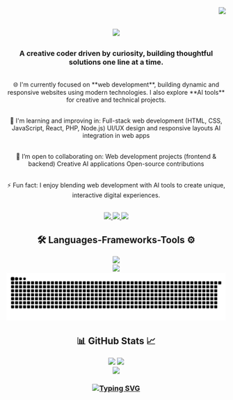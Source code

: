<img align="right" src="https://visitor-badge.laobi.icu/badge?page_id=CodeShiran.visitor-badge&left_text=MyPageVisitors" />

<h1 align="center">
  <img src="https://readme-typing-svg.demolab.com?font=Fira+Code&size=35&pause=1000&width=435&lines=Hi+There+I'm+Shiran" />
</h1>

<h3 align="center">A creative coder driven by curiosity, building thoughtful solutions one line at a time.</h3>

<br/>

<div align="center">
  🌐 I'm currently focused on **web development**, building dynamic and responsive websites using modern technologies. I also explore **AI tools** for creative and technical projects. <br> <br>
  
  🌱 I'm learning and improving in:
   Full-stack web development (HTML, CSS, JavaScript, React, PHP, Node.js)
   UI/UX design and responsive layouts
   AI integration in web apps <br> <br>
  
  🤝 I’m open to collaborating on:
   Web development projects (frontend & backend)
   Creative AI applications
   Open-source contributions <br> <br>

   ⚡ Fun fact: I enjoy blending web development with AI tools to create unique, interactive digital experiences. <br> <br>

</div>

<div align="center">
  <a href="mailto:shiranlakshithareal@gmail.com">
    <img src="https://img.shields.io/badge/Gmail-D14836?style=for-the-badge&logo=gmail&logoColor=white" />
  </a>
  <a href="https://www.linkedin.com/in/shiran-lakshitha-b95324314/">
    <img src="https://img.shields.io/badge/LinkedIn-0077B5?style=for-the-badge&logo=linkedin&logoColor=white" />
  </a>
  <a href="https://wa.me/94785942488">
    <img src="https://img.shields.io/badge/WhatsApp-25D366?style=for-the-badge&logo=WhatsApp&logoColor=white" />
  </a>
</div>


<h2 align="center">🛠️ Languages-Frameworks-Tools ⚙️</h2>
  
<div align="center">
  <a href="https://skillicons.dev">
    <img src="https://skillicons.dev/icons?i=html,css,js,nodejs,express,typescript,react,java,spring" />
  </a>
  <br />
  <a href="https://skillicons.dev">
    <img src="https://skillicons.dev/icons?i=mongodb,mysql,postgres" />
  </a>
</div>


<div align="center">
  <picture>
    <source media="(prefers-color-scheme: light)" srcset="https://raw.githubusercontent.com/CodeShiran/CodeShiran/output/github-snake-dark.svg" />
    <source media="(prefers-color-scheme: dark)" srcset="https://raw.githubusercontent.com/CodeShiran/CodeShiran/output/github-snake.svg" />
    <img alt="github-snake" src="https://raw.githubusercontent.com/CodeShiran/CodeShiran/output/github-snake.svg" />
  </picture>
</div>

<h2 align="center">📊 GitHub Stats 📈</h2>
<div align="center">
  <img width=390 src="https://streak-stats.demolab.com/?user=CodeShiran&count_private=true&theme=react&border_radius=10" />
  <picture>
  <source
    srcset="https://github-readme-stats.vercel.app/api?username=CodeShiran&show_icons=true&theme=dark"
    media="(prefers-color-scheme: dark)"
  />
  <source
    srcset="https://github-readme-stats.vercel.app/api?username=CodeShiran&show_icons=true"
    media="(prefers-color-scheme: light), (prefers-color-scheme: no-preference)"
  />
  <img width=390 src="https://github-readme-stats.vercel.app/api?username=CodeShiran&show_icons=true&theme=react" />
</picture>
  <br/>
  <img width=325 align="center" src="https://github-readme-stats.vercel.app/api/top-langs/?username=CodeShiran&theme=react&border_radius=10&size_weight=0.5&count_weight=0.5&exclude_repo=github-readme-stats=10" />
  <br/>
</div>

<h3 align="center">
  <a href="https://git.io/typing-svg"><img src="https://readme-typing-svg.demolab.com?font=Fira+Code&size=30&pause=1000&width=435&lines=Drop+me+a+line+anytime." alt="Typing SVG" /></a>
</h3>

<!-- Proudly created with GPRM ( https://gprm.itsvg.in ) -->
